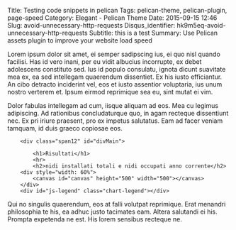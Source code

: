 Title: Testing code snippets in pelican
Tags: pelican-theme, pelican-plugin, page-speed
Category: Elegant - Pelican Theme
Date: 2015-09-15 12:46
Slug: avoid-unnecessary-http-requests
Disqus_identifier: hk9m5eq-avoid-unnecessary-http-requests
Subtitle: this is a test
Summary: Use Pelican assets plugin to improve your website load speed 

Lorem ipsum dolor sit amet, ei semper sadipscing ius, ei quo nisl quando facilisi. Has id vero inani, per eu vidit albucius incorrupte, ex debet adolescens constituto sed. Ius id populo consulatu, ignota dicunt suavitate mea ex, ea sed intellegam quaerendum dissentiet. Ex his iusto efficiantur. An cibo detracto inciderint vel, eos et iusto assentior voluptaria, ius unum nostro verterem et. Ipsum eirmod reprimique sea eu, sint mutat ei vim.

  <script>
      var id={};
		for (var i = 0; i < NIDI.features.length; i++){
			var c = NIDI.features[i].properties.specie;
			id[c]=id[c] ? ++id[c]:1;
      };
      var label_specie =[];
      for (var k in id) label_specie.push(k);
      var data_tot = [];
      for (var l in id) data_tot.push(id[l]);

      var occupati={};
      for (var m =0; m < NIDI.features.length; m++){
        var n = NIDI.features[m].properties.specie;
        if (NIDI.features[m].properties.a2015 == "SI"){
          occupati[n]=occupati[n] ? ++occupati[n]:1;
        }
      };
      var data_occupati=[];
      for (var o in occupati) data_occupati.push(occupati[o]);
      </script>

Dolor fabulas intellegam ad cum, iisque aliquam ad eos. Mea cu legimus adipiscing. Ad rationibus concludaturque quo, in agam recteque dissentiunt nec. Ex pri iriure praesent, pro ex impetus salutatus. Eam ad facer veniam tamquam, id duis graeco copiosae eos.


  <div class="container">

        <div class="span12" id="divMain">

            <h1>Risultati</h1>
            <hr>
			<h2>nidi installati totali e nidi occupati anno corrente</h2>
		<div style="width: 60%">
			<canvas id="canvas" height="500" width="500"></canvas>
		</div>
		<div id="js-legend" class="chart-legend"></div>

Qui no singulis quaerendum, eos at falli volutpat reprimique. Erat menandri philosophia te his, ea adhuc justo tacimates eam. Altera salutandi ei his. Prompta expetenda ne est. His lorem sensibus recteque ne.
